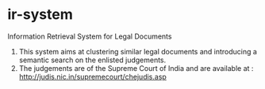 # ir-system
Information Retrieval System for Legal Documents

1) This system aims at clustering similar legal documents and introducing a semantic search on the enlisted judgements.
2) The judgements are of the Supreme Court of India and are available at : http://judis.nic.in/supremecourt/chejudis.asp

